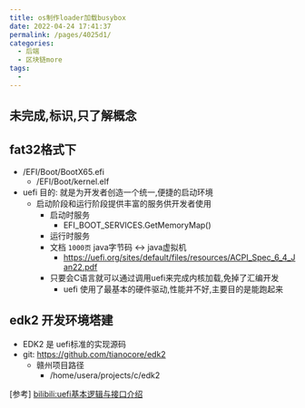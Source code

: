 ```yaml
---
title: os制作loader加载busybox
date: 2022-04-24 17:41:37
permalink: /pages/4025d1/
categories:
  - 后端
  - 区块链more
tags:
  - 
---
```




## 未完成,标识,只了解概念



## fat32格式下
  * /EFI/Boot/BootX65.efi
    * /EFI/Boot/kernel.elf
  * uefi 目的: 就是为开发者创造一个统一,便捷的启动环境
    * 启动阶段和运行阶段提供丰富的服务供开发者使用
      * 启动时服务
        * EFI_BOOT_SERVICES.GetMemoryMap()
      * 运行时服务
      * 文档 `1000页` java字节码 <-> java虚拟机
        * https://uefi.org/sites/default/files/resources/ACPI_Spec_6_4_Jan22.pdf
      * 只要会C语言就可以通过调用uefi来完成内核加载,免掉了汇编开发
        * uefi 使用了最基本的硬件驱动,性能并不好,主要目的是能跑起来

## edk2 开发环境塔建
  * EDK2 是 uefi标准的实现源码
  * git: https://github.com/tianocore/edk2
    * 赣州项目路径
      * /home/usera/projects/c/edk2 



[参考] [bilibili:uefi基本逻辑与接口介绍](https://www.bilibili.com/video/BV1gL4y1W7Qi?p=1&share_medium=android&share_plat=android&share_session_id=7377c9ca-c534-4b9d-b599-fac0507c6c28&share_source=COPY&share_tag=s_i&timestamp=1650793322&unique_k=RPJd9nz_)



